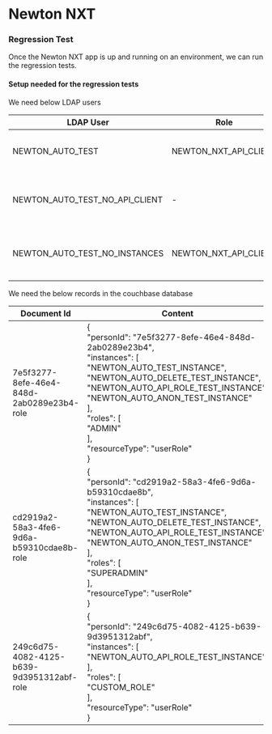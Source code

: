 # Newton NXT #

### Regression Test ###
Once the Newton NXT app is up and running on an environment, we can run the regression tests.

#### Setup needed for the regression tests ####
We need below LDAP users

| LDAP User | Role | Instances | Description |
| ------ | ------ | ------ | ------ |
| NEWTON_AUTO_TEST | NEWTON_NXT_API_CLIENT | NEWTON_AUTO_TEST_INSTANCE, NEWTON_AUTO_DELETE_TEST_INSTANCE, NEWTON_AUTO_ANON_TEST_INSTANCE, NEWTON_AUTO_API_ROLE_TEST_INSTANCE | This user is used to test all the APIs  |
| NEWTON_AUTO_TEST_NO_API_CLIENT | - | - | This user is used to test that API access is not allowed when the user doesn't have the role NEWTON_NXT_API_CLIENT |
| NEWTON_AUTO_TEST_NO_INSTANCES | NEWTON_NXT_API_CLIENT | - | This user is used to test that access on instance is not alowed unless user has the permission for that instance |

We need the below records in the couchbase database

| Document Id | Content | Description |
| ------ | ------ | ------ |
| 7e5f3277-8efe-46e4-848d-2ab0289e23b4-role |  {<br>  "personId": "7e5f3277-8efe-46e4-848d-2ab0289e23b4",<br>  "instances": [<br>    "NEWTON_AUTO_TEST_INSTANCE",<br>    "NEWTON_AUTO_DELETE_TEST_INSTANCE",<br>    "NEWTON_AUTO_API_ROLE_TEST_INSTANCE",<br>    "NEWTON_AUTO_ANON_TEST_INSTANCE"<br>  ],<br>  "roles": [<br>    "ADMIN"<br>  ],<br>  "resourceType": "userRole"<br>}  | This is the MODERATOR user |
| cd2919a2-58a3-4fe6-9d6a-b59310cdae8b-role | {<br>  "personId": "cd2919a2-58a3-4fe6-9d6a-b59310cdae8b",<br>  "instances": [<br>    "NEWTON_AUTO_TEST_INSTANCE",<br>    "NEWTON_AUTO_DELETE_TEST_INSTANCE",<br>    "NEWTON_AUTO_API_ROLE_TEST_INSTANCE",<br>    "NEWTON_AUTO_ANON_TEST_INSTANCE"<br>  ],<br>  "roles": [<br>    "SUPERADMIN"<br>  ],<br>  "resourceType": "userRole"<br>}<br> | This is the SUPERADMIN user |
| 249c6d75-4082-4125-b639-9d3951312abf-role | {<br>  "personId": "249c6d75-4082-4125-b639-9d3951312abf",<br>  "instances": [<br>    "NEWTON_AUTO_API_ROLE_TEST_INSTANCE",<br>  ],<br>  "roles": [<br>    "CUSTOM_ROLE"<br>  ],<br>  "resourceType": "userRole"<br>} | This use has CUSTOM_ROLE which is used to test user defined roles for API access |

